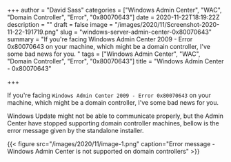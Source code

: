 +++
author = "David Sass"
categories = ["Windows Admin Center", "WAC", "Domain Controller", "Error", "0x80070643"]
date = 2020-11-22T18:19:22Z
description = ""
draft = false
image = "/images/2020/11/Screenshot-2020-11-22-191719.png"
slug = "windows-server-admin-center-0x80070643"
summary = "If you're facing Windows Admin Center 2009 - Error 0x80070643 on your machine, which might be a domain controller, I've some bad news for you. "
tags = ["Windows Admin Center", "WAC", "Domain Controller", "Error", "0x80070643"]
title = "Windows Admin Center - 0x80070643"

+++


If you're facing `Windows Admin Center 2009 - Error 0x80070643` on your machine, which might be a domain controller, I've some bad news for you.

Windows Update might not be able to communicate properly, but the Admin Center have stopped supporting domain controller machines, bellow is the error message given by the standalone installer.

{{< figure src="/images/2020/11/image-1.png" caption="Error message - Windows Admin Center is not supported on domain controllers" >}}

